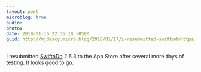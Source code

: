 ```yaml
---
layout: post
microblog: true
audio: 
photo: 
date: 2018-01-16 22:36:18 -0500
guid: http://mjdescy.micro.blog/2018/01/17/i-resubmitted-swiftodohttpswiftodoappcom.html
---
```

I resubmitted [SwiftoDo](http://swiftodoapp.com) 2.6.3 to the App Store after several more days of testing. It looks good to go.

